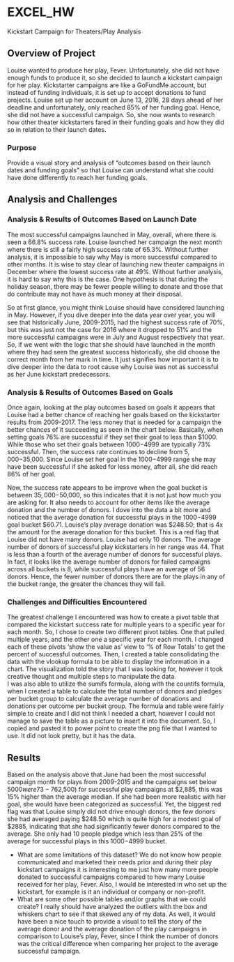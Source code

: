 # EXCEL_HW
Kickstart Campaign for Theaters/Play Analysis

## Overview of Project
Louise wanted to produce her play, Fever. Unfortunately, she did not have enough funds to produce it, so she decided to launch a kickstart campaign for her play. Kickstarter campaigns are like a GoFundMe account, but instead of funding individuals, it is set up to accept donations to fund projects. Louise set up her account on June 13, 2016, 28 days ahead of her deadline and unfortunately, only reached 85% of her funding goal. Hence, she did not have a successful campaign. So, she now wants to research how other theater kickstarters fared in their funding goals and how they did so in relation to their launch dates. 
### Purpose
Provide a visual story and analysis of “outcomes based on their launch dates and funding goals” so that Louise can understand what she could have done differently to reach her funding goals.
## Analysis and Challenges
### Analysis & Results of Outcomes Based on Launch Date
The most successful campaigns launched in May, overall, where there is seen a 66.8% success rate. Louise launched her campaign the next month where there is still a fairly high success rate of 65.3%. Without further analysis, it is impossible to say why May is more successful compared to other months. It is wise to stay clear of launching new theater campaigns in December where the lowest success rate at 49%. Without further analysis, it is hard to say why this is the case. One hypothesis is that during the holiday season, there may be fewer people willing to donate and those that do contribute may not have as much money at their disposal. 
 
So at first glance, you might think Louise should have considered launching in May. However, if you dive deeper into the data year over year, you will see that historically June, 2009-2015, had the highest success rate of 70%, but this was just not the case for 2016 where it dropped to 51% and the more successful campaigns were in July and August respectively that year. So, if we went with the logic that she should have launched in the month where they had seen the greatest success historically, she did choose the correct month from her mark in time. It just signifies how important it is to dive deeper into the data to root cause why Louise was not as successful as her June kickstart predecessors.
 
### Analysis & Results of Outcomes Based on Goals
Once again, looking at the play outcomes based on goals it appears that Louise had a better chance of reaching her goals based on the kickstarter results from 2009-2017. The less money that is needed for a campaign the better chances of it succeeding as seen in the chart below. Basically, when setting goals 76% are successful if they set their goal to less than $1000. While those who set their goals between $1000-$4999 are typically 73% successful. Then, the success rate continues to decline from $5,000-$35,000. Since Louise set her goal in the $1000-$4999 range she may have been successful if she asked for less money, after all, she did reach 86% of her goal. 
 
Now, the success rate appears to be improve when the goal bucket is between $35,000-$50,000, so this indicates that it is not just how much you are asking for. It also needs to account for other items like the average donation and the number of donors. I dove into the data a bit more and noticed that the average donation for successful plays in the $1000-$4999 goal bucket $60.71. Louise’s play average donation was $248.50; that is 4x the amount for the average donation for this bucket. This is a red flag that Louise did not have many donors. Louise had only 10 donors. The average number of donors of successful play kickstarters in her range was 44. That is less than a fourth of the average number of donors for successful plays. In fact, it looks like the average number of donors for failed campaigns across all buckets is 8, while successful plays have an average of 56 donors. Hence, the fewer number of donors there are for the plays in any of the bucket range, the greater the chances they will fail.
 
### Challenges and Difficulties Encountered
The greatest challenge I encountered was how to create a pivot table that compared the kickstart success rate for multiple years to a specific year for each month. So, I chose to create two different pivot tables. One that pulled multiple years, and the other one a specific year for each month. I changed each of these pivots ‘show the value as’ view to ‘% of Row Totals’ to get the percent of successful outcomes. Then, I created a table consolidating the data with the vlookup formula to be able to display the information in a chart. The visualization told the story that I was looking for, however it took creative thought and multiple steps to manipulate the data.  
I was also able to utilize the sumifs formula, along with the countifs formula, when I created a table to calculate the total number of donors and pledges per bucket group to calculate the average number of donations and donations per outcome per bucket group. The formula and table were fairly simple to create and I did not think I needed a chart, however I could not manage to save the table as a picture to insert it into the document. So, I copied and pasted it to power point to create the png file that I wanted to use. It did not look pretty, but it has the data.

## Results
Based on the analysis above that June had been the most successful campaign month for plays from 2009-2015 and the campaigns set below $5000 were 73-76% successful which are higher than other bucket goals, it could be said that Louise had set herself up for success. The fact that she reached 86% of her goal indicates just how close she was to being successful. Her campaign duration of 28 days was near to the average of successful play campaigns of 28.96 days. However, she did set her goal above the average median ($2,500) for successful play campaigns at $2,885, this was 15% higher than the average median. If she had been more realistic with her goal, she would have been categorized as successful. Yet, the biggest red flag was that Louise simply did not drive enough donors, the few donors she had averaged paying $248.50 which is quite high for a modest goal of $2885, indicating that she had significantly fewer donors compared to the average. She only had 10 people pledge which less than 25% of the average for successful plays in this $1000-$4999 bucket. 
- What are some limitations of this dataset?
We do not know how people communicated and marketed their needs prior and during their play kickstart campaigns it is interesting to me just how many more people donated to successful campaigns compared to how many Louise received for her play, Fever. Also, I would be interested in who set up the kickstart, for example is it an individual or company or non-profit.
- What are some other possible tables and/or graphs that we could create?
I really should have analyzed the outliers with the box and whiskers chart to see if that skewed any of my data. As well, it would have been a nice touch to provide a visual to tell the story of the average donor and the average donation of the play campaigns in comparison to Louise’s play, Fever, since I think the number of donors was the critical difference when comparing her project to the average successful campaign.

